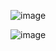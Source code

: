 ![image](https://github.com/jibronacip/Designs/assets/76101932/52e44972-5477-4f4b-ad47-4ca2f3b15924)



![image](https://github.com/jibronacip/Designs/assets/76101932/4fef8a58-7e6e-4a2b-bc4b-95f06650bb75)
